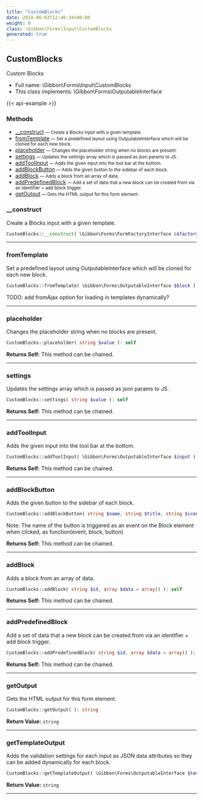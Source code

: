 ```yaml
---
title: "CustomBlocks"
date: 2018-06-03T12:46:34+00:00
weight: 0
class: \Gibbon\Forms\Input\CustomBlocks
generated: true
---
```


## CustomBlocks

Custom Blocks



* Full name: \Gibbon\Forms\Input\CustomBlocks
* This class implements: \Gibbon\Forms\OutputableInterface

{{< api-example >}} 



### Methods

- [__construct](#__construct)<small> — Create a Blocks input with a given template.</small>
- [fromTemplate](#fromtemplate)<small> — Set a predefined layout using OutputableInterface which will be cloned for each new block.</small>
- [placeholder](#placeholder)<small> — Changes the placeholder string when no blocks are present.</small>
- [settings](#settings)<small> — Updates the settings array which is passed as json params to JS.</small>
- [addToolInput](#addtoolinput)<small> — Adds the given input into the tool bar at the bottom.</small>
- [addBlockButton](#addblockbutton)<small> — Adds the given button to the sidebar of each block.</small>
- [addBlock](#addblock)<small> — Adds a block from an array of data.</small>
- [addPredefinedBlock](#addpredefinedblock)<small> — Add a set of data that a new block can be created from via an identifier + add block trigger.</small>
- [getOutput](#getoutput)<small> — Gets the HTML output for this form element.</small>




### __construct

Create a Blocks input with a given template.

```php
CustomBlocks::__construct( \Gibbon\Forms\FormFactoryInterface &$factory, string $name, \Gibbon\Forms\Input\Session $session )
```









---

### fromTemplate

Set a predefined layout using OutputableInterface which will be cloned for each new block.

```php
CustomBlocks::fromTemplate( \Gibbon\Forms\OutputableInterface $block ): void
```

TODO: add fromAjax option for loading in templates dynamically?







---

### placeholder

Changes the placeholder string when no blocks are present.

```php
CustomBlocks::placeholder( string $value ): self
```






**Returns Self:** This method can be chained.



---

### settings

Updates the settings array which is passed as json params to JS.

```php
CustomBlocks::settings( string $value ): self
```






**Returns Self:** This method can be chained.



---

### addToolInput

Adds the given input into the tool bar at the bottom.

```php
CustomBlocks::addToolInput( \Gibbon\Forms\OutputableInterface $input ): self
```






**Returns Self:** This method can be chained.



---

### addBlockButton

Adds the given button to the sidebar of each block.

```php
CustomBlocks::addBlockButton( string $name, string $title, string $icon, $class = '' ): self
```

Note: The name of the button is triggered as an event on the Block element when clicked, as function(event, block, button)




**Returns Self:** This method can be chained.



---

### addBlock

Adds a block from an array of data.

```php
CustomBlocks::addBlock( string $id, array $data = array() ): self
```






**Returns Self:** This method can be chained.



---

### addPredefinedBlock

Add a set of data that a new block can be created from via an identifier + add block trigger.

```php
CustomBlocks::addPredefinedBlock( string $id, array $data = array() ): self
```






**Returns Self:** This method can be chained.



---

### getOutput

Gets the HTML output for this form element.

```php
CustomBlocks::getOutput( ): string
```






**Return Value:**
`string`  



---

### getTemplateOutput

Adds the validation settings for each input as JSON data attributes so they can be added dynamically for each block.

```php
CustomBlocks::getTemplateOutput( \Gibbon\Forms\OutputableInterface $template ): string
```






**Return Value:**
`string`  



---

